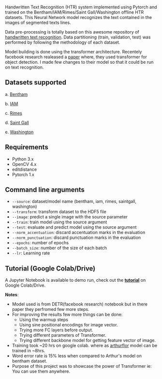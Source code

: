 Handwritten Text Recognition (HTR) system implemented using Pytorch and trained on the Bentham/IAM/Rimes/Saint Gall/Washington offline HTR datasets. This Neural Network model recognizes the text contained in the images of segmented texts lines.

Data pre-processing is totally based on this awesome repository of [handwritten text recognition](https://github.com/arthurflor23/handwritten-text-recognition).
Data partitioning (train, validation, test) was performed by following the methodology of each dataset. 

Model building is done using the transformer architecture. 
Recentely facebook research realeased a [paper](https://github.com/facebookresearch/detr) where, they used transformer for object detection. I made few changes to their model so that it could be run on text recognition.

## Datasets supported

a. [Bentham](http://transcriptorium.eu/datasets/bentham-collection/)

b. [IAM](http://www.fki.inf.unibe.ch/databases/iam-handwriting-database)

c. [Rimes](http://www.a2ialab.com/doku.php?id=rimes_database:start)

d. [Saint Gall](http://www.fki.inf.unibe.ch/databases/iam-historical-document-database/saint-gall-database)

e. [Washington](http://www.fki.inf.unibe.ch/databases/iam-historical-document-database/washington-database)

## Requirements

- Python 3.x
- OpenCV 4.x
- editdistance
- Pytorch 1.x

## Command line arguments

- `--source`: dataset/model name (bentham, iam, rimes, saintgall, washington)
- `--transform`: transform dataset to the HDF5 file
- `--image`: predict a single image with the source parameter
- `--train`: train model using the source argument
- `--test`: evaluate and predict model using the source argument
- `--norm_accentuation`: discard accentuation marks in the evaluation
- `--norm_punctuation`: discard punctuation marks in the evaluation
- `--epochs`: number of epochs
- `--batch_size`: number of the size of each batch
- `--lr`: Learning rate

## Tutorial (Google Colab/Drive)

A Jupyter Notebook is available to demo run, check out the **[tutorial](https://colab.research.google.com/drive/1rCPaksWk7SAH4crOVYVzUaWsKbz2i3jE?authuser=1#scrollTo=rQew0_CkacDU)** on Google Colab/Drive.

**Notes**:

* Model used is from DETR(facebook research) notebook but in there paper they perfromed few more steps.
* For improving the results few more things can be done:
    * Using the warmup steps
    * Using sine positional encodings for image vector.
    * Trying more FC layers before output.
    * Trying different parameters of Transformer.
    * Trying different backbone model for getting feature vector of image.
* Training took ~20 hrs on google colab. where as [arthurflor](https://github.com/arthurflor23/handwritten-text-recognition) model can be trained in ~8hrs.
* Word error rate is 15% less when compared to Arthur's model on bentham dataset.
* Purpose of this project was to showcase the power of Transformer ie: You can use them anywhere.
